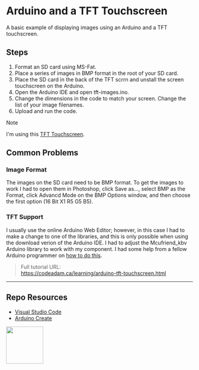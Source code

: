# Arduino and a TFT Touchscreen

A basic example of displaying images using an Arduino and a TFT touchscreen.

## Steps

1. Format an SD card using MS-Fat.
2. Place a series of images in BMP format in the root of your SD card.
3. Place the SD card in the back of the TFT scrrn and unstall the screen touchscreen on the Arduino.
4. Open the Arduino IDE and open tft-images.ino.
5. Change the dimensions in the code to match your screen. Change the list of your image filenames.
6. Upload and run the code.

> [!Note]
> I'm using this [TFT Touchscreen](https://www.aliexpress.com/item/1874979237.html?spm=a2g0s.9042311.0.0.27424c4dE69kwA).

## Common Problems

### Image Format

The images on the SD card need to be BMP format. To get the images to work I had to open them in Photoshop, click Save as..., select BMP as the Format, click Advancd Mode on the BMP Options window, and then choose the first option (16 Bit X1 R5 G5 B5). 

### TFT Support

I usually use the online Arduino Web Editor; however, in this case I had to make a change to one of the libraries, and this is only possible when using the download verion of the Arduino IDE. I had to adjust the Mcufriend_kbv Arduino library to work with my component. I had some help from a fellow Arduino programmer on [how to do this](https://forum.arduino.cc/index.php?topic=714629.msg4801325#msg4801325).

> Full tutorial URL:  
> https://codeadam.ca/learning/arduino-tft-touchscreen.html

***

## Repo Resources

* [Visual Studio Code](https://code.visualstudio.com/)
* [Arduino Create](https://create.arduino.cc/editor) 

<a href="https://codeadam.ca">
<img src="https://codeadam.ca/images/code-block.png" width="100">
</a>
